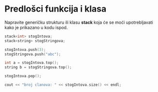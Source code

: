 # Predlošci funkcija i klasa

Napravite generičku strukturu ili klasu **stack** koja će se moći upotrebljavati kako je prikazano u kodu ispod.

```c++
stack<int> stogIntova;
stack<string> stogStringova;

stogIntova.push(3);
stogStringova.push("abc");

int a = stogIntova.top();
string b = stogStringova.top();

stogIntova.pop();

cout << "broj clanova: " << stogIntova.size() << endl;
```